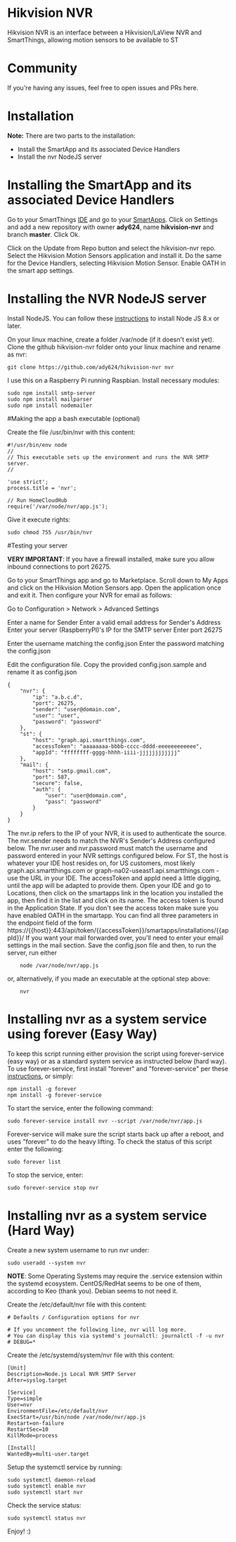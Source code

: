 # Hikvision NVR

Hikvision NVR is an interface between a Hikvision/LaView NVR and SmartThings, allowing motion sensors to be available to ST

# Community

If you're having any issues, feel free to open issues and PRs here.

# Installation

**Note:** There are two parts to the installation:
 * Install the SmartApp and its associated Device Handlers
 * Install the nvr NodeJS server

# Installing the SmartApp and its associated Device Handlers

Go to your SmartThings [IDE](https://graph.api.smartthings.com/login/auth) and go to your [SmartApps](https://graph.api.smartthings.com/ide/apps). Click on Settings and add a new repository with owner **ady624**, name **hikvision-nvr** and branch **master**. Click Ok.

Click on the Update from Repo button and select the hikvision-nvr repo. Select the Hikvision Motion Sensors application and install it. Do the same for the Device Handlers, selecting Hikvision Motion Sensor. Enable OATH in the smart app settings. 

# Installing the NVR NodeJS server

Install NodeJS. You can follow these [instructions](https://nodejs.org/en/download/package-manager/) to install Node JS 8.x or later.

On your linux machine, create a folder /var/node (if it doesn't exist yet). Clone the github hikvision-nvr folder onto your linux machine and rename as nvr:

    git clone https://github.com/ady624/hikvision-nvr nvr

I use this on a Raspberry Pi running Raspbian. Install necessary modules:

    sudo npm install smtp-server
    sudo npm install mailparser
    sudo npm install nodemailer

#Making the app a bash executable (optional)

Create the file /usr/bin/nvr with this content:

    #!/usr/bin/env node
    //
    // This executable sets up the environment and runs the NVR SMTP server.
    //
    
    'use strict';
    process.title = 'nvr';
    
    // Run HomeCloudHub
    require('/var/node/nvr/app.js');

Give it execute rights:

    sudo chmod 755 /usr/bin/nvr

#Testing your server

**VERY IMPORTANT**: If you have a firewall installed, make sure you allow inbound connections to port 26275.

Go to your SmartThings app and go to Marketplace. Scroll down to My Apps and click on the Hikvision Motion Sensors app. Open the application once and exit it. Then configure your NVR for email as follows:

Go to Configuration > Network > Advanced Settings

Enter a name for Sender
Enter a valid email address for Sender's Address
Enter your server (RaspberryPI)'s IP for the SMTP server
Enter port 26275

Enter the username matching the config.json
Enter the password matching the config.json

Edit the configuration file. Copy the provided config.json.sample and rename it as config.json

    {
    	"nvr": {
    		"ip": "a.b.c.d",
    		"port": 26275,
    		"sender": "user@domain.com",
    		"user": "user",
    		"password": "password"
    	},
    	"st": {
    		"host": "graph.api.smartthings.com",
    		"accessToken": "aaaaaaaa-bbbb-cccc-dddd-eeeeeeeeeeee",
    		"appId": "ffffffff-gggg-hhhh-iiii-jjjjjjjjjjjj"
    	},
    	"mail": {
    	    "host": "smtp.gmail.com",
    	    "port": 587,
    	    "secure": false,
    	    "auth": {
    	        "user": "user@domain.com",
    	        "pass": "password"
    	    }
    	}
    }

The nvr.ip refers to the IP of your NVR, it is used to authenticate the source.
The nvr.sender needs to match the NVR's Sender's Address configured below.
The nvr.user and nvr.password must match the username and password entered in your NVR settings configured below.
For ST, the host is whatever your IDE host resides on, for US customers, most likely graph.api.smartthings.com or graph-na02-useast1.api.smartthings.com - use the URL in your IDE. The accessToken and appId need a little digging, until the app will be adapted to provide them. Open your IDE and go to Locations, then click on the smartapps link in the location you installed the app, then find it in the list and click on its name. The access token is found in the Application State. If you don't see the access token make sure you have enabled OATH in the smartapp. You can find all three parameters in the endpoint field of the form https://{{host}}:443/api/token/{{accessToken}}/smartapps/installations/{{appId}}/
If you want your mail forwarded over, you'll need to enter your email settings in the mail section.
Save the config.json file and then, to run the server, run either

        node /var/node/nvr/app.js

or, alternatively, if you made an executable at the optional step above:

        nvr

# Installing nvr as a system service using forever (Easy Way)
To keep this script running either provision the script using forever-service (easy way) or as a standard system service as instructed below (hard way). To use forever-service, first install "forever" and "forever-service" per these [instructions](https://www.npmjs.com/package/forever-service), or simply:
    
    npm install -g forever
    npm install -g forever-service

To start the service, enter the following command:

    sudo forever-service install nvr --script /var/node/nvr/app.js

Forever-service will make sure the script starts back up after a reboot, and uses "forever" to do the heavy lifting. To check the status of this script enter the following:

    sudo forever list

To stop the service, enter:

    sudo forever-service stop nvr
    
# Installing nvr as a system service (Hard Way)

Create a new system username to run nvr under:

    sudo useradd --system nvr

**NOTE**: Some Operating Systems may require the .service extension within the systemd ecosystem. CentOS/RedHat seems to be one of them, according to Keo (thank you). Debian seems to not need it.

Create the /etc/default/nvr file with this content:

    # Defaults / Configuration options for nvr
    
    # If you uncomment the following line, nvr will log more.
    # You can display this via systemd's journalctl: journalctl -f -u nvr
    # DEBUG=*

Create the /etc/systemd/system/nvr file with this content:

    [Unit]
    Description=Node.js Local NVR SMTP Server
    After=syslog.target
    
    [Service]
    Type=simple
    User=nvr
    EnvironmentFile=/etc/default/nvr
    ExecStart=/usr/bin/node /var/node/nvr/app.js
    Restart=on-failure
    RestartSec=10
    KillMode=process
    
    [Install]
    WantedBy=multi-user.target

Setup the systemctl service by running:

    sudo systemctl daemon-reload
    sudo systemctl enable nvr
    sudo systemctl start nvr

Check the service status:

    sudo systemctl status nvr

Enjoy! :)
